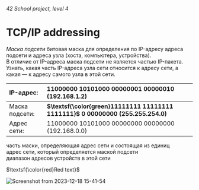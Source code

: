 _42 School project, level 4_

# TCP/IP addressing
_Маска подсети_ битовая маска для определения по IP-адресу адреса подсети и адреса узла (хоста, компьютера, устройства).  
В отличие от IP-адреса маска подсети не является частью IP-пакета.  
Узнать, какая часть IP-адреса узла сети относится к адресу сети, а какая — к адресу самого узла в этой сети.  

| IP-адрес:       | 11000000 10101000 00000001 00000010 (192.168.1.2)       |
|:----------------|:--------------------------------------------------------|
| Маска подсети:  | **$\textsf{\color{green}11111111 11111111 1111111}$ 0 00000000 (255.255.254.0)**  |
| Адрес сети:     | 11000000 10101000 00000000 00000000 (192.168.0.0)   |

часть маски, определяющая адрес сети и состоящая из единиц  
адрес сети, который определяется маской подсети  
диапазон адресов устройств в этой сети  

$\textsf{\color{red}Red text}$

![Screenshot from 2023-12-18 15-41-54](https://github.com/akostrik/net_practice/assets/22834202/429cb593-9681-44fd-bed8-f5629d8e2100)
